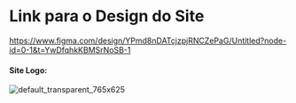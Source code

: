 # Link para o Design do Site

https://www.figma.com/design/YPmd8nDATcjzpjRNCZePaG/Untitled?node-id=0-1&t=YwDfqhkKBMSrNoSB-1

#### Site Logo:

![default_transparent_765x625](https://github.com/user-attachments/assets/0e601991-0f95-4d9e-bb44-e0d23b3a4a4c)
